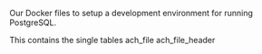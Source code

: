 Our Docker files to setup a development environment for running PostgreSQL. 

This contains the single tables
ach_file
ach_file_header